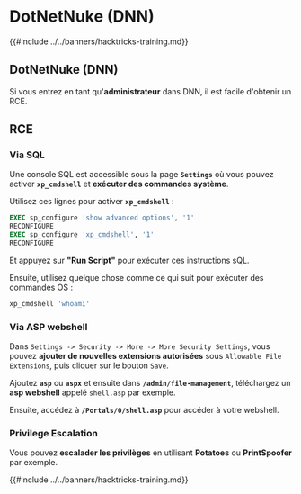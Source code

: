 # DotNetNuke (DNN)

{{#include ../../banners/hacktricks-training.md}}

## DotNetNuke (DNN)

Si vous entrez en tant qu'**administrateur** dans DNN, il est facile d'obtenir un RCE.

## RCE

### Via SQL

Une console SQL est accessible sous la page **`Settings`** où vous pouvez activer **`xp_cmdshell`** et **exécuter des commandes système**.

Utilisez ces lignes pour activer **`xp_cmdshell`** :
```sql
EXEC sp_configure 'show advanced options', '1'
RECONFIGURE
EXEC sp_configure 'xp_cmdshell', '1'
RECONFIGURE
```
Et appuyez sur **"Run Script"** pour exécuter ces instructions sQL.

Ensuite, utilisez quelque chose comme ce qui suit pour exécuter des commandes OS :
```sql
xp_cmdshell 'whoami'
```
### Via ASP webshell

Dans `Settings -> Security -> More -> More Security Settings`, vous pouvez **ajouter de nouvelles extensions autorisées** sous `Allowable File Extensions`, puis cliquer sur le bouton `Save`.

Ajoutez **`asp`** ou **`aspx`** et ensuite dans **`/admin/file-management`**, téléchargez un **asp webshell** appelé `shell.asp` par exemple.

Ensuite, accédez à **`/Portals/0/shell.asp`** pour accéder à votre webshell.

### Privilege Escalation

Vous pouvez **escalader les privilèges** en utilisant **Potatoes** ou **PrintSpoofer** par exemple.&#x20;

{{#include ../../banners/hacktricks-training.md}}

